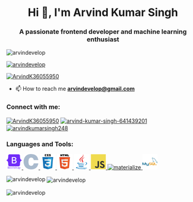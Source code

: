 <!--### Hi there 👋-->

<!--
**arvindevelop/arvindevelop** is a ✨ _special_ ✨ repository because its `README.md` (this file) appears on your GitHub profile.

Here are some ideas to get you started:

- 🔭 I’m currently working on ...
- 🌱 I’m currently learning ...
- 👯 I’m looking to collaborate on ...
- 🤔 I’m looking for help with ...
- 💬 Ask me about ...
- 📫 How to reach me: ...
- 😄 Pronouns: ...
- ⚡ Fun fact: ...
-->
<h1 align="center">Hi 👋, I'm Arvind Kumar Singh</h1>
<h3 align="center">A passionate frontend developer and machine learning enthusiast</h3>

<p align="left"> <img src="https://komarev.com/ghpvc/?username=arvindevelop&label=Profile%20views&color=0e75b6&style=flat" alt="arvindevelop" /> </p>

<p align="left"> <a href="https://github.com/ryo-ma/github-profile-trophy"><img src="https://github-profile-trophy.vercel.app/?username=arvindevelop" alt="arvindevelop" /></a> </p>

<p align="left"> <a href="https://twitter.com/ArvindK36055950" target="blank"><img src="https://img.shields.io/twitter/follow/ArvindK36055950?logo=twitter&style=for-the-badge" alt="ArvindK36055950" /></a> </p>

- 📫 How to reach me **arvindevelop@gmail.com**

<h3 align="left">Connect with me:</h3>
<p align="left">
<a href="https://twitter.com/ArvindK36055950" target="blank"><img align="center" src="https://cdn.jsdelivr.net/npm/simple-icons@3.0.1/icons/twitter.svg" alt="ArvindK36055950" height="30" width="40" /></a>
<a href="https://linkedin.com/in/arvind-kumar-singh-641439201" target="blank"><img align="center" src="https://cdn.jsdelivr.net/npm/simple-icons@3.0.1/icons/linkedin.svg" alt="arvind-kumar-singh-641439201" height="30" width="40" /></a>
<a href="https://instagram.com/arvindkumarsingh248" target="blank"><img align="center" src="https://cdn.jsdelivr.net/npm/simple-icons@3.0.1/icons/instagram.svg" alt="arvindkumarsingh248" height="30" width="40" /></a>
</p>

<h3 align="left">Languages and Tools:</h3>
<p align="left"> <a href="https://getbootstrap.com" target="_blank"> <img src="https://raw.githubusercontent.com/devicons/devicon/master/icons/bootstrap/bootstrap-plain-wordmark.svg" alt="bootstrap" width="40" height="40"/> </a> <a href="https://www.cprogramming.com/" target="_blank"> <img src="https://raw.githubusercontent.com/devicons/devicon/master/icons/c/c-original.svg" alt="c" width="40" height="40"/> </a> <a href="https://www.w3schools.com/css/" target="_blank"> <img src="https://raw.githubusercontent.com/devicons/devicon/master/icons/css3/css3-original-wordmark.svg" alt="css3" width="40" height="40"/> </a> <a href="https://www.w3.org/html/" target="_blank"> <img src="https://raw.githubusercontent.com/devicons/devicon/master/icons/html5/html5-original-wordmark.svg" alt="html5" width="40" height="40"/> </a> <a href="https://www.java.com" target="_blank"> <img src="https://raw.githubusercontent.com/devicons/devicon/master/icons/java/java-original.svg" alt="java" width="40" height="40"/> </a> <a href="https://developer.mozilla.org/en-US/docs/Web/JavaScript" target="_blank"> <img src="https://raw.githubusercontent.com/devicons/devicon/master/icons/javascript/javascript-original.svg" alt="javascript" width="40" height="40"/> </a> <a href="https://materializecss.com/" target="_blank"> <img src="https://raw.githubusercontent.com/prplx/svg-logos/5585531d45d294869c4eaab4d7cf2e9c167710a9/svg/materialize.svg" alt="materialize" width="40" height="40"/> </a> <a href="https://www.mysql.com/" target="_blank"> <img src="https://raw.githubusercontent.com/devicons/devicon/master/icons/mysql/mysql-original-wordmark.svg" alt="mysql" width="40" height="40"/> </a> 
</p>

<p><img align="left" src="https://github-readme-stats.vercel.app/api/top-langs?username=arvindevelop&show_icons=true&locale=en&layout=compact" alt="arvindevelop" /></p>

<p>&nbsp;<img align="center" src="https://github-readme-stats.vercel.app/api?username=arvindevelop&show_icons=true&locale=en" alt="arvindevelop" /></p>

<p><img align="center" src="https://github-readme-streak-stats.herokuapp.com/?user=arvindevelop&" alt="arvindevelop" /></p>
